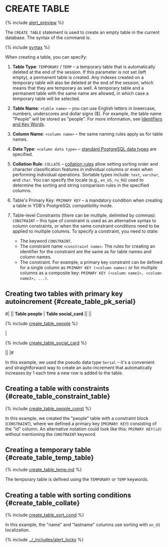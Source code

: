 # CREATE TABLE


{% include [alert_preview](../_includes/alert_preview.md) %}


The `CREATE TABLE` statement is used to create an empty table in the current database. The syntax of the command is:


{% include [syntax](../_includes/statements/create_table/syntax.md) %}


When creating a table, you can specify:

1. **Table Type**: `TEMPORARY` / `TEMP` – a temporary table that is automatically deleted at the end of the session. If this parameter is not set (left empty), a permanent table is created. Any indexes created on a temporary table will also be deleted at the end of the session, which means that they are temporary as well. A temporary table and a permanent table with the same name are allowed, in which case a temporary table will be selected.
2. **Table Name**: `<table name>` – you can use English letters in lowercase, numbers, underscores and dollar signs ($). For example, the table name "People" will be stored as "people". For more information, see [Identifiers and Key Words](https://www.postgresql.org/docs/current/sql-syntax-lexical.html#SQL-SYNTAX-IDENTIFIERS).
3. **Column Name**: `<column name>` – the same naming rules apply as for table names.
4. **Data Type**: `<column data type>` – [standard PostgreSQL data types](https://www.postgresql.org/docs/14/datatype.html) are specified.
5. **Collation Rule**: `COLLATE` – [collation rules](https://www.postgresql.org/docs/current/collation.html) allow setting sorting order and character classification features in individual columns or even when performing individual operations. Sortable types include: `text`, `varchar`, and `char`. You can specify the locale (e.g., `en_US`, `ru_RU`) used to determine the sorting and string comparison rules in the specified columns.
6. Table's Primary Key: `PRIMARY KEY` – a mandatory condition when creating a table in YDB's PostgreSQL compatibility mode.
7. Table-level Constraints (there can be multiple, delimited by commas): `CONSTRAINT` – this type of constraint is used as an alternative syntax to column constraints, or when the same constraint conditions need to be applied to multiple columns. To specify a constraint, you need to state:

    + The keyword `CONSTRAINT`.
    + The constraint name `<constraint name>`. The rules for creating an identifier for the constraint are the same as for table names and column names.
    + The constraint. For example, a primary key constraint can be defined for a single column as `PRIMARY KEY (<column name>)` or for multiple columns as a composite key: `PRIMARY KEY (<column name1>, <column name2>, ...)`.


## Creating two tables with primary key autoincrement {#create_table_pk_serial}

#|
|| **Table people** | **Table social_card** ||
||


{% include [create_table_people](../_includes/statements/create_table/create_table_people.md) %}

|

{% include [create_table_social_card](../_includes/statements/create_table/create_table_social_card.md) %}

||
|#


In this example, we used the pseudo data type `Serial` – it's a convenient and straightforward way to create an auto-increment that automatically increases by 1 each time a new row is added to the table.


## Creating a table with constraints {#create_table_constraint_table}

{% include [create_table_people_const](../_includes/statements/create_table/create_table_people_const.md) %}

In this example, we created the "people" table with a constraint block (`CONSTRAINT`), where we defined a primary key (`PRIMARY KEY`) consisting of the "id" column. An alternative notation could look like this: `PRIMARY KEY(id)` without mentioning the `CONSTRAINT` keyword.


## Creating a temporary table {#create_table_temp_table}

{% include [create_table_temp.md](../_includes/statements/create_table/create_table_temp.md) %}

The temporary table is defined using the `TEMPORARY` or `TEMP` keywords.


## Creating a table with sorting conditions {#create_table_collate}

{% include [create_table_sort_cond](../_includes/statements/create_table/create_table_sort_cond.md) %}

In this example, the "name" and "lastname" columns use sorting with `en_US` localization.

{% include [../_includes/alert_locks](../_includes/alert_locks.md) %}
